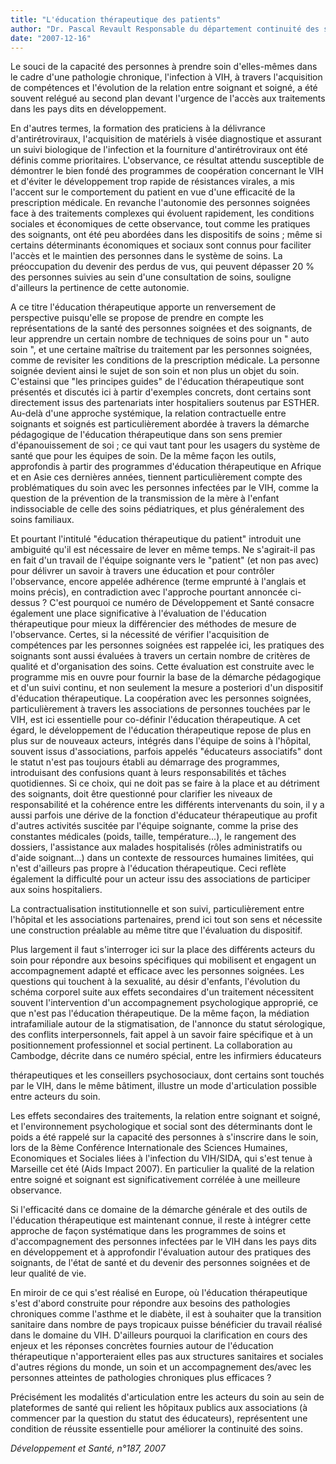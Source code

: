 ```yaml
---
title: "L'éducation thérapeutique des patients"
author: "Dr. Pascal Revault Responsable du département continuité des soins, GIP ESTHER."
date: "2007-12-16"
---
```


Le souci de la capacité des personnes à prendre soin d'elles-mêmes dans le cadre d'une pathologie chronique, l'infection à VIH, à travers l'acquisition de compétences et l'évolution de la relation entre soignant et soigné, a été souvent relégué au second plan devant l'urgence de l'accès aux traitements dans les pays dits en développement.

En d'autres termes, la formation des praticiens à la délivrance d'antirétroviraux, l'acquisition de matériels à visée diagnostique et assurant un suivi biologique de l'infection et la fourniture d'antirétroviraux ont été définis comme prioritaires. L'observance, ce résultat attendu susceptible de démontrer le bien fondé des programmes de coopération concernant le VIH et d'éviter le développement trop rapide de résistances virales, a mis l'accent sur le comportement du patient en vue d'une efficacité de la prescription médicale. En revanche l'autonomie des personnes soignées face à des traitements complexes qui évoluent rapidement, les conditions sociales et économiques de cette observance, tout comme les pratiques des soignants, ont été peu abordées dans les dispositifs de soins ; même si certains déterminants économiques et sociaux sont connus pour faciliter l'accès et le maintien des personnes dans le système de soins. La préoccupation du devenir des perdus de vus, qui peuvent dépasser 20 % des personnes suivies au sein d'une consultation de soins, souligne d'ailleurs la pertinence de cette autonomie.

A ce titre l'éducation thérapeutique apporte un renversement de perspective puisqu'elle se propose de prendre en compte les représentations de la santé des personnes soignées et des soignants, de leur apprendre un certain nombre de techniques de soins pour un " auto soin ", et une certaine maîtrise du traitement par les personnes soignées, comme de revisiter les conditions de la prescription médicale. La personne soignée devient ainsi le sujet de son soin et non plus un objet du soin. C'estainsi que "les principes guides" de l'éducation thérapeutique sont présentés et discutés ici à partir d'exemples concrets, dont certains sont directement issus des partenariats inter hospitaliers soutenus par ESTHER. Au-delà d'une approche systémique, la relation contractuelle entre soignants et soignés est particulièrement abordée à travers la démarche pédagogique de l'éducation thérapeutique dans son sens premier d'épanouissement de soi ; ce qui vaut tant pour les usagers du système de santé que pour les équipes de soin. De la même façon les outils, approfondis à partir des programmes d'éducation thérapeutique en Afrique et en Asie ces dernières années, tiennent particulièrement compte des problématiques du soin avec les personnes infectées par le VIH, comme la question de la prévention de la transmission de la mère à l'enfant indissociable de celle des soins pédiatriques, et plus généralement des soins familiaux.

Et pourtant l'intitulé "éducation thérapeutique du patient" introduit une ambiguité qu'il est nécessaire de lever en même temps. Ne s'agirait-il pas en fait d'un travail de l'équipe soignante vers le "patient" (et non pas avec) pour délivrer un savoir à travers une éducation et pour contrôler l'observance, encore appelée adhérence (terme emprunté à l'anglais et moins précis), en contradiction avec l'approche pourtant annoncée ci-dessus ? C'est pourquoi ce numéro de Développement et Santé consacre également une place significative à l'évaluation de l'éducation thérapeutique pour mieux la différencier des méthodes de mesure de l'observance. Certes, si la nécessité de vérifier l'acquisition de compétences par les personnes soignées est rappelée ici, les pratiques des soignants sont aussi évaluées à travers un certain nombre de critères de qualité et d'organisation des soins. Cette évaluation est construite avec le programme mis en ouvre pour fournir la base de la démarche pédagogique et d'un suivi continu, et non seulement la mesure a posteriori d'un dispositif d'éducation thérapeutique. La coopération avec les personnes soignées, particulièrement à travers les associations de personnes touchées par le VIH, est ici essentielle pour co-définir l'éducation thérapeutique. A cet égard, le développement de l'éducation thérapeutique repose de plus en plus sur de nouveaux acteurs, intégrés dans l'équipe de soins à l'hôpital, souvent issus d'associations, parfois appelés "éducateurs associatifs" dont le statut n'est pas toujours établi au démarrage des programmes, introduisant des confusions quant à leurs responsabilités et tâches quotidiennes. Si ce choix, qui ne doit pas se faire à la place et au détriment des soignants, doit être questionné pour clarifier les niveaux de responsabilité et la cohérence entre les différents intervenants du soin, il y a aussi parfois une dérive de la fonction d'éducateur thérapeutique au profit d'autres activités suscitée par l'équipe soignante, comme la prise des constantes médicales (poids, taille, température...), le rangement des dossiers, l'assistance aux malades hospitalisés (rôles administratifs ou d'aide soignant...) dans un contexte de ressources humaines limitées, qui n'est d'ailleurs pas propre à l'éducation thérapeutique. Ceci reflète également la difficulté pour un acteur issu des associations de participer aux soins hospitaliers.

La contractualisation institutionnelle et son suivi, particulièrement entre l'hôpital et les associations partenaires, prend ici tout son sens et nécessite une construction préalable au même titre que l'évaluation du dispositif.

Plus largement il faut s'interroger ici sur la place des différents acteurs du soin pour répondre aux besoins spécifiques qui mobilisent et engagent un accompagnement adapté et efficace avec les personnes soignées. Les questions qui touchent à la sexualité, au désir d'enfants, l'évolution du schéma corporel suite aux effets secondaires d'un traitement nécessitent souvent l'intervention d'un accompagnement psychologique approprié, ce que n'est pas l'éducation thérapeutique. De la même façon, la médiation intrafamiliale autour de la stigmatisation, de l'annonce du statut sérologique, des conflits interpersonnels, fait appel à un savoir faire spécifique et à un positionnement professionnel et social pertinent. La collaboration au Cambodge, décrite dans ce numéro spécial, entre les infirmiers éducateurs

thérapeutiques et les conseillers psychosociaux, dont certains sont touchés par le VIH, dans le même bâtiment, illustre un mode d'articulation possible entre acteurs du soin.

Les effets secondaires des traitements, la relation entre soignant et soigné, et l'environnement psychologique et social sont des déterminants dont le poids a été rappelé sur la capacité des personnes à s'inscrire dans le soin, lors de la 8ème Conférence Internationale des Sciences Humaines, Economiques et Sociales liées à l'infection du VIH/SIDA, qui s'est tenue à Marseille cet été (Aids Impact 2007). En particulier la qualité de la relation entre soigné et soignant est significativement corrélée à une meilleure observance.

Si l'efficacité dans ce domaine de la démarche générale et des outils de l'éducation thérapeutique est maintenant connue, il reste à intégrer cette approche de façon systématique dans les programmes de soins et d'accompagnement des personnes infectées par le VIH dans les pays dits en développement et à approfondir l'évaluation autour des pratiques des soignants, de l'état de santé et du devenir des personnes soignées et de leur qualité de vie.

En miroir de ce qui s'est réalisé en Europe, où l'éducation thérapeutique s'est d'abord construite pour répondre aux besoins des pathologies chroniques comme l'asthme et le diabète, il est à souhaiter que la transition sanitaire dans nombre de pays tropicaux puisse bénéficier du travail réalisé dans le domaine du VIH. D'ailleurs pourquoi la clarification en cours des enjeux et les réponses concrètes fournies autour de l'éducation thérapeutique n'apporteraient elles pas aux structures sanitaires et sociales d'autres régions du monde, un soin et un accompagnement des/avec les personnes atteintes de pathologies chroniques plus efficaces ?

Précisément les modalités d'articulation entre les acteurs du soin au sein de plateformes de santé qui relient les hôpitaux publics aux associations (à commencer par la question du statut des éducateurs), représentent une condition de réussite essentielle pour améliorer la continuité des soins.

_Développement et Santé, n°187, 2007_